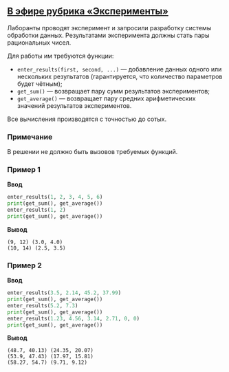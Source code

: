 ## [В эфире рубрика «Эксперименты»](../../../solutions/4.2/42_g.py)

Лаборанты проводят эксперимент и запросили разработку системы обработки данных. Результатами эксперимента должны стать пары рациональных чисел.

Для работы им требуются функции:

- `enter_results(first, second, ...)` — добавление данных одного или нескольких результатов (гарантируется, что количество параметров будет чётным);
- `get_sum()` — возвращает пару сумм результатов экспериментов;
- `get_average()` — возвращает пару средних арифметических значений результатов экспериментов.

Все вычисления производятся с точностью до сотых.

### Примечание

В решении не должно быть вызовов требуемых функций.

### Пример 1

__Ввод__
```python
enter_results(1, 2, 3, 4, 5, 6)
print(get_sum(), get_average())
enter_results(1, 2)
print(get_sum(), get_average())
```

__Вывод__
```plaintext
(9, 12) (3.0, 4.0)
(10, 14) (2.5, 3.5)
```

### Пример 2

__Ввод__
```python
enter_results(3.5, 2.14, 45.2, 37.99)
print(get_sum(), get_average())
enter_results(5.2, 7.3)
print(get_sum(), get_average())
enter_results(1.23, 4.56, 3.14, 2.71, 0, 0)
print(get_sum(), get_average())
```

__Вывод__
```plaintext
(48.7, 40.13) (24.35, 20.07)
(53.9, 47.43) (17.97, 15.81)
(58.27, 54.7) (9.71, 9.12)
```